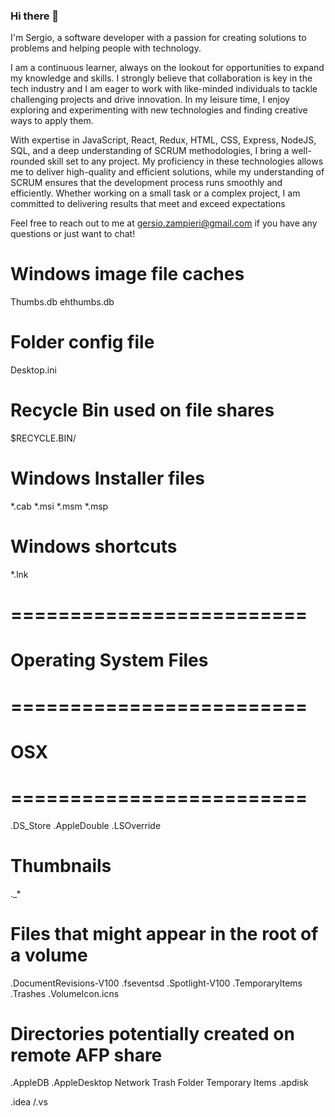 ### Hi there 👋

I'm Sergio, a software developer with a passion for creating solutions to problems and helping people with technology.

I am a continuous learner, always on the lookout for opportunities to expand my knowledge and skills. I strongly believe that collaboration is key in the tech industry and I am eager to work with like-minded individuals to tackle challenging projects and drive innovation. In my leisure time, I enjoy exploring and experimenting with new technologies and finding creative ways to apply them.

With expertise in JavaScript, React, Redux, HTML, CSS, Express, NodeJS, SQL, and a deep understanding of SCRUM methodologies, I bring a well-rounded skill set to any project. My proficiency in these technologies allows me to deliver high-quality and efficient solutions, while my understanding of SCRUM ensures that the development process runs smoothly and efficiently. Whether working on a small task or a complex project, I am committed to delivering results that meet and exceed expectations

Feel free to reach out to me at gersio.zampieri@gmail.com if you have any questions or just want to chat!


# Windows image file caches
Thumbs.db
ehthumbs.db

# Folder config file
Desktop.ini

# Recycle Bin used on file shares
$RECYCLE.BIN/

# Windows Installer files
*.cab
*.msi
*.msm
*.msp

# Windows shortcuts
*.lnk

# =========================
# Operating System Files
# =========================

# OSX
# =========================

.DS_Store
.AppleDouble
.LSOverride

# Thumbnails
._*

# Files that might appear in the root of a volume
.DocumentRevisions-V100
.fseventsd
.Spotlight-V100
.TemporaryItems
.Trashes
.VolumeIcon.icns

# Directories potentially created on remote AFP share
.AppleDB
.AppleDesktop
Network Trash Folder
Temporary Items
.apdisk

.idea
/.vs
